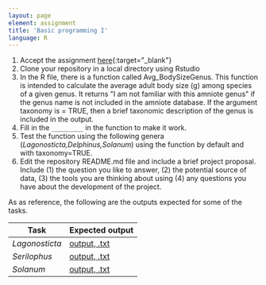 ```yaml
---
layout: page
element: assignment
title: 'Basic programming I'
language: R
---
```



1. Accept the assignment [here](https://classroom.github.com/a/QDU0JcUC){:target="_blank"}
2. Clone your repository in a local directory using Rstudio
3. In the R file, there is a function called Avg_BodySizeGenus. This function is intended to calculate the average adult body size (g) among species of a given genus. It returns "I am not familiar with this amniote genus" if the genus name is not included in the amniote database. If the argument taxonomy is = TRUE, then a brief taxonomic description of the genus is included in the output.
4. Fill in the `_________` in the function to make it work.
5. Test the function using the following genera (_Lagonosticta,Delphinus,Solanum_) using the function by default and with taxonomy=TRUE.
6. Edit the repository README.md file and include a brief project proposal. Include (1) the question you like to answer, (2) the potential source of data, (3) the tools you are thinking about using (4) any questions you have about the development of the project.  


As as reference, the following are the outputs expected for some of the tasks.

  | Task             | Expected output                                    |
  |------------------|----------------------------------------------------|
  | _Lagonosticta_   |[output, .txt](../../solutions/week8_Exercise01.txt)|
  |  _Serilophus_    |[output, .txt](../../solutions/week8_Exercise02.txt)|
  |  _Solanum_       |[output, .txt](../../solutions/week8_Exercise03.txt)|
